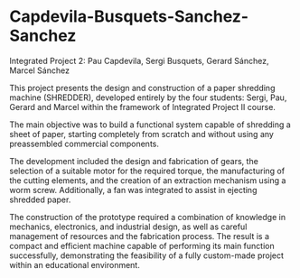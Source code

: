 # Capdevila-Busquets-Sanchez-Sanchez
Integrated Project 2: Pau Capdevila, Sergi Busquets, Gerard Sánchez, Marcel Sánchez

This project presents the design and construction of a paper shredding machine (SHREDDER), developed entirely by the four students: Sergi, Pau, Gerard and Marcel within the framework of Integrated Project II course.

The main objective was to build a functional system capable of shredding a sheet of paper, starting completely from scratch and without using any preassembled commercial components.

The development included the design and fabrication of gears, the selection of a suitable motor for the required torque, the manufacturing of the cutting elements, and the creation of an extraction mechanism using a worm screw. Additionally, a fan was integrated to assist in ejecting shredded paper.

The construction of the prototype required a combination of knowledge in mechanics, electronics, and industrial design, as well as careful management of resources and the fabrication process. The result is a compact and efficient machine capable of performing its main function successfully, demonstrating the feasibility of a fully custom-made project within an educational environment. 
